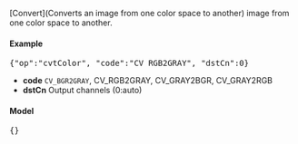 [Convert](Converts an image from one color space to another) image from one color space to another.

#### Example
<pre>{"op":"cvtColor", "code":"CV_RGB2GRAY", "dstCn":0}</pre>

* **code** `CV_BGR2GRAY`, CV_RGB2GRAY, CV_GRAY2BGR, CV_GRAY2RGB
* **dstCn** Output channels (0:auto)

#### Model
<pre>{}</pre>